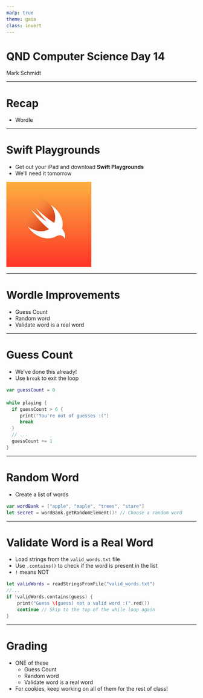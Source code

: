 ```yaml
---
marp: true
theme: gaia
class: invert
---
```


# QND Computer Science Day 14
Mark Schmidt

--- 

# Recap

- Wordle
---

# Swift Playgrounds

- Get out your iPad and download **Swift Playgrounds**
- We'll need it tomorrow

![bg right w:500](../assets/swift.jpeg)

---

# Wordle Improvements

- Guess Count
- Random word
- Validate word is a real word

---

# Guess Count

- We've done this already!
- Use `break` to exit the loop

```swift
var guessCount = 0

while playing {
  if guessCount > 6 {
     print("You're out of guesses :(")
     break
  }
  // ...
  guessCount += 1
}
```

---

# Random Word

- Create a list of words
```swift
var wordBank = ["apple", "maple", "trees", "stare"]
let secret = wordBank.getRandomElement()! // Choose a random word
```

---


# Validate Word is a Real Word

- Load strings from the `valid_words.txt` file
- Use `.contains()` to check if the word is present in the list
- `!` means NOT

```swift
let validWords = readStringsFromFile("valid_words.txt")
//...
if !validWords.contains(guess) {
    print("Guess \(guess) not a valid word :(".red()) 
    continue // Skip to the top of the while loop again
}
```

---

# Grading

- ONE of these
    - Guess Count
    - Random word
    - Validate word is a real word
- For cookies, keep working on all of them for the rest of class!